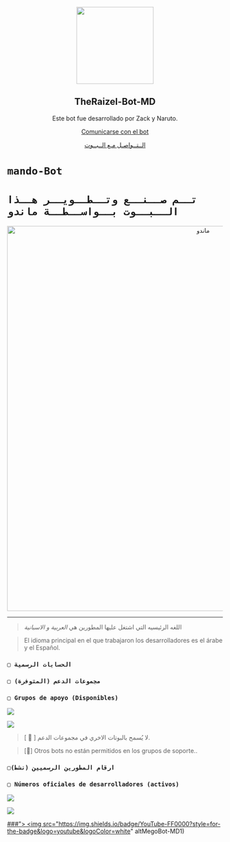 <p align="center">
 <img width="180px" src="https://envs.sh/wHc.jpg" align="center"/>
 <h2 align="center">TheRaizel-Bot-MD</h2>
 <p align="center">Este bot fue desarrollado por Zack y Naruto.</p>
</p>

<p align="center">
  <a href="https://api.whatsapp.com/send?phone=+201144987551&text=&text=.menu">Comunicarse con el bot</a>

<p align="center">
  <a href="https://api.whatsapp.com/send?phone=+201144987551&text=&text=.اوامر">الــتــواصـل مـع الــبــوت</a>

# `mando-Bot` 

# `تــم صــنــع وتــطــويــر هــذا الــبــوت بــواســطــة ماندو` 
<p align="center">
<img src="https://qu.ax/saEnj.mp4" alt="⁨ماندو " width="900"/>
</p>

------------------

> اللغه الرئيسيه التي اشتغل عليها المطورين هي *العربية و الاسبانية*


> El idioma principal en el que trabajaron los desarrolladores es el árabe y el Español.
### `▢ الحسابات الرسمية`

### `▢ مجموعات الدعم (المتوفرة)`
### `▢ Grupos de apoyo (Disponibles)`

 <a href="
  https://whatsapp.com/channel/0029VarJdJO7dmeZS5ZKft1U" target="blank"><img src="https://whatsapp.com/channel/0029VarJdJO7dmeZS5ZKft1U" /></a>

<a href="
 https://whatsapp.com/channel/0029VarJdJO7dmeZS5ZKft1U" target="blank"><img src="https://whatsapp.com/channel/0029VarJdJO7dmeZS5ZKft1U" /></a>

> [ 📌 ] لا يُسمح بالبوتات الاخري في مجموعات الدعم.

> [📌] Otros bots no están permitidos en los grupos de soporte..

 ### `▢ارقام المطورين الرسميين (نشط)`

### `▢ Números oficiales de desarrolladores (activos)`


<a href="https://api.whatsapp.com/send/?phone=+201144987551&text=/estado&type=phone_number&app_absent=0" target="blank"><img src="https://img.shields.io/badge/Owner_Bot-25D366?style=for-the-badge&logo=whatsapp&logoColor=white" />

<a href="https://api.whatsapp.com/send/?phone=201155771686&text=/estado&type=phone_number&app_absent=0" target="blank"><img src="https://img.shields.io/badge/Owner_Bot2-25D366?style=for-the-badge&logo=whatsapp&logoColor=white" />

###">
<img src="https://img.shields.io/badge/YouTube-FF0000?style=for-the-badge&logo=youtube&logoColor=white" altMegoBot-MD1)

